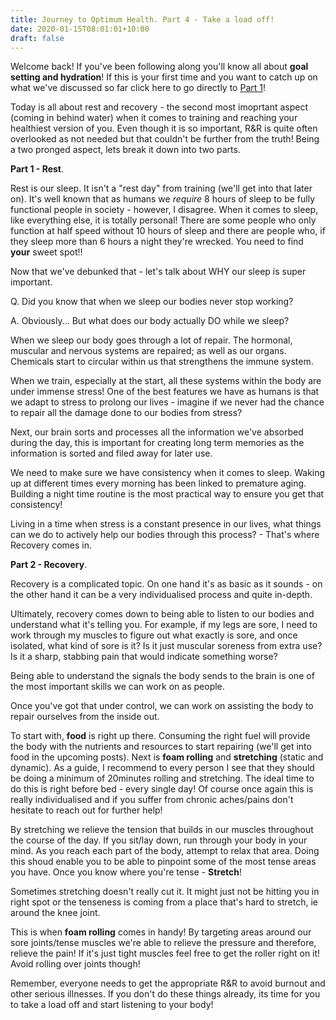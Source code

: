 ```yaml
---
title: Journey to Optimum Health. Part 4 - Take a load off!
date: 2020-01-15T08:01:01+10:00
draft: false
---
```


Welcome back! If you've been following along you'll know all about **goal setting and hydration**! If this is your first time and you want to catch up on what we've discussed so far click here to go directly to [Part 1](https://peterherring.netlify.com/posts/journey-to-optimum-health.-part-1-goal-setting/)!

Today is all about rest and recovery - the second most imoprtant aspect (coming in behind water) when it comes to training and reaching your healthiest version of you. Even though it is so important, R&R is quite often overlooked as not needed but that couldn't be further from the truth! Being a two pronged aspect, lets break it down into two parts. 



**Part 1 - Rest**. 

Rest is our sleep. It isn't a "rest day" from training (we'll get into that later on). It's well known that as humans we *require* 8 hours of sleep to be fully functional people in society - however, I disagree. When it comes to sleep, like everything else, it is totally personal! There are some people who only function at half speed without 10 hours of sleep and there are people who, if they sleep more than 6 hours a night they're wrecked. You need to find **your** sweet spot!! 

Now that we've debunked that - let's talk about WHY our sleep is super important. 

Q. Did you know that when we sleep our bodies never stop working? 

A. Obviously... But what does our body actually DO while we sleep?



When we sleep our body goes through a lot of repair. The hormonal, muscular and nervous systems are repaired; as well as our organs. Chemicals start to circular within us that strengthens the immune system. 

When we train, especially at the start, all these systems within the body are under immense stress! One of the best features we have as humans is that we adapt to stress to prolong our lives - imagine if we never had the chance to repair all the damage done to our bodies from stress?

Next, our brain sorts and processes all the information we've absorbed during the day, this is important for creating long term memories as the information is sorted and filed away for later use. 

We need to make sure we have consistency when it comes to sleep. Waking up at different times every morning has been linked to premature aging. Building a night time routine is the most practical way to ensure you get that consistency!

Living in a time when stress is a constant presence in our lives, what things can we do to actively help our bodies through this process? - That's where Recovery comes in.



**Part 2 - Recovery**.

Recovery is a complicated topic. On one hand it's as basic as it sounds - on the other hand it can be a very individualised process and quite in-depth.

Ultimately, recovery comes down to being able to listen to our bodies and understand what it's telling you. For example, if my legs are sore, I need to work through my muscles to figure out what exactly is sore, and once isolated, what kind of sore is it? Is it just muscular soreness from extra use? Is it a sharp, stabbing pain that would indicate something worse? 

Being able to understand the signals the body sends to the brain is one of the most important skills we can work on as people. 



Once you've got that under control, we can work on assisting the body to repair ourselves from the inside out. 

To start with, **food** is right up there. Consuming the right fuel will provide the body with the nutrients and resources to start repairing (we'll get into food in the upcoming posts). Next is **foam rolling** and **stretching** (static and dynamic). As a guide, I recommend to every person I see that they should be doing a minimum of 20minutes rolling and stretching. The ideal time to do this is right before bed - every single day! Of course once again this is really individualised and if you suffer from chronic aches/pains don't hesitate to reach out for further help! 

By stretching we relieve the tension that builds in our muscles throughout the course of the day. If you sit/lay down, run through your body in your mind. As you reach each part of the body, attempt to relax that area. Doing this shoud enable you to be able to pinpoint some of the most tense areas you have. Once you know where you're tense - **Stretch**!

Sometimes stretching doesn't really cut it. It might just not be hitting you in right spot or the tenseness is coming from a place that's hard to stretch, ie around the knee joint. 

This is when **foam rolling** comes in handy! By targeting areas around our sore joints/tense muscles we're able to relieve the pressure and therefore, relieve the pain! If it's just tight muscles feel free to get the roller right on it! Avoid rolling over joints though!



Remember, everyone needs to get the appropriate R&R to avoid burnout and other serious illnesses. If you don't do these things already, its time for you to take a load off and start listening to your body! 




